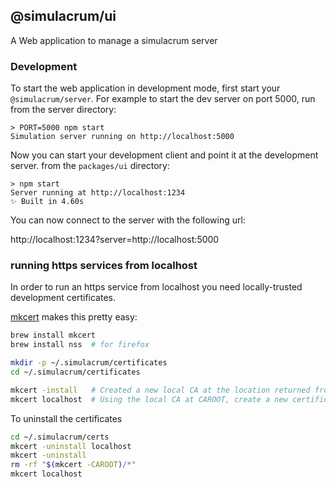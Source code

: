 ## @simulacrum/ui

A Web application to manage a simulacrum server

### Development

To start the web application in development mode, first start your
`@simulacrum/server`. For example to start the dev server on port
5000, run from the server directory:

``` shell
> PORT=5000 npm start
Simulation server running on http://localhost:5000
```

Now you can start your development client and point it at the
development server. from the `packages/ui` directory:

```
> npm start
Server running at http://localhost:1234
✨ Built in 4.60s
```

You can now connect to the server with the following url:

http://localhost:1234?server=http://localhost:5000

### running https services from localhost

In order to run an https service from localhost you need locally-trusted development certificates.

[mkcert](https://github.com/FiloSottile/mkcert) makes this pretty easy:

```bash
brew install mkcert
brew install nss  # for firefox

mkdir -p ~/.simulacrum/certificates
cd ~/.simulacrum/certificates

mkcert -install   # Created a new local CA at the location returned from mkcert -CAROOT
mkcert localhost  # Using the local CA at CAROOT, create a new certificate valid for the following names
```

To uninstall the certificates

```bash
cd ~/.simulacrum/certs
mkcert -uninstall localhost
mkcert -uninstall 
rm -rf "$(mkcert -CAROOT)/*"
mkcert localhost
```